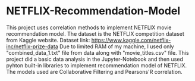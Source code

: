 # NETFLIX-Recommendation-Model
This project uses correlation methods to implement NETFLIX movie recommendation model.
The dataset is the NETFLIX competition dataset from Kaggle website.
Dataset link: https://www.kaggle.com/netflix-inc/netflix-prize-data
Due to limited RAM of my machine, I used only "combined_data_1.txt" file from data
along with "movie_titles.csv" file.
This project did a basic data analysis in the Jupyter-Notebook and then used 
pyhton built-in libraries to implement recommendation model of NETFLIX.
The models used are Collaborative Filtering and Pearsons'R correlation.
